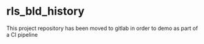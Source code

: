 # rls_bld_history
This project repository has been moved to gitlab in order to demo as part of a CI pipeline
